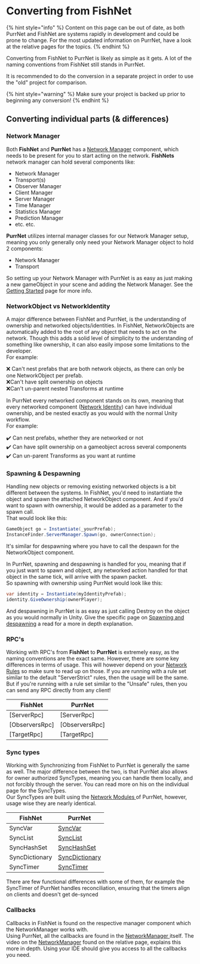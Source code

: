 # Converting from FishNet

{% hint style="info" %}
Content on this page can be out of date, as both PurrNet and FishNet are systems rapidly in development and could be prone to change. For the most updated information on PurrNet, have a look at the relative pages for the topics.
{% endhint %}

Converting from FishNet to PurrNet is likely as simple as it gets. A lot of the naming conventions from FishNet still stands in PurrNet.

It is recommended to do the conversion in a separate project in order to use the "old" project for comparison.

{% hint style="warning" %}
Make sure your project is backed up prior to beginning any conversion!
{% endhint %}

## Converting individual parts (& differences)

### Network Manager

Both **FishNet** and **PurrNet** has a [Network Manager](converting-from-fishnet.md#network-manager) component, which needs to be present for you to start acting on the network. **FishNets** network manager can hold several components like:

* Network Manager
* Transport(s)
* Observer Manager
* Client Manager
* Server Manager
* Time Manager
* Statistics Manager
* Prediction Manager
* etc. etc.

**PurrNet** utilizes internal manager classes for our Network Manager setup, meaning you only generally only need your Network Manager object to hold 2 components:

* Network Manager
* Transport

So setting up your Network Manager with PurrNet is as easy as just making a new gameObject in your scene and adding the Network Manager. See the [Getting Started](../getting-started.md) page for more info.

### NetworkObject vs NetworkIdentity

A major difference between FishNet and PurrNet, is the understanding of ownership and networked objects/identities. In FishNet, NetworkObjects are automatically added to the root of any object that needs to act on the network. Though this adds a solid level of simplicity to the understanding of something like ownership, it can also easily impose some limitations to the developer. \
For example:

❌ Can't nest prefabs that are both network objects, as there can only be one NetworkObject per prefab.\
❌Can't have split ownership on objects\
❌Can't un-parent nested Transforms at runtime

In PurrNet every networked component stands on its own, meaning that every networked component ([Network Identity](../../systems-and-modules/network-identity/)) can have individual ownership, and be nested exactly as you would with the normal Unity workflow.\
For example:

✔️ Can nest prefabs, whether they are networked or not\
✔️ Can have split ownership on a gameobject across several components\
✔️ Can un-parent Transforms as you want at runtime

### Spawning & Despawning

Handling new objects or removing existing networked objects is a bit different between the systems. In FishNet, you'd need to instantiate the object and spawn the attached NetworkObject component. And if you'd want to spawn with ownership, it would be added as a parameter to the spawn call. \
That would look like this:

```csharp
GameObject go = Instantiate(_yourPrefab);
InstanceFinder.ServerManager.Spawn(go, ownerConnection);
```

It's similar for despawning where you have to call the despawn for the NetworkObject component.

In PurrNet, spawning and despawning is handled for you, meaning that if you just want to spawn and object, any networked action handled for that object in the same tick, will arrive with the spawn packet.\
So spawning with ownership using PurrNet would look like this:

```csharp
var identity = Instantiate(myIdentityPrefab);
identity.GiveOwnership(ownerPlayer);
```

And despawning in PurrNet is as easy as just calling Destroy on the object as you would normally in Unity. Give the specific page on [Spawning and despawning](../../systems-and-modules/spawning-and-despawning.md) a read for a more in depth explanation.

### RPC's

Working with RPC's from **FishNet** to **PurrNet** is extremely easy, as the naming conventions are the exact same. However, there are some key differences in terms of usage. This will however depend on your [Network Rules](../../systems-and-modules/network-manager/network-rules.md) so make sure to read up on those. If you are running with a rule set similar to the default "ServerStrict" rules, then the usage will be the same. But if you're running with a rule set similar to the "Unsafe" rules, then you can send any RPC directly from any client!

| FishNet         | PurrNet         |
| --------------- | --------------- |
| \[ServerRpc]    | \[ServerRpc]    |
| \[ObserversRpc] | \[ObserversRpc] |
| \[TargetRpc]    | \[TargetRpc]    |

### Sync types

Working with Synchronizing from FishNet to PurrNet is generally the same as well. The major difference between the two, is that PurrNet also allows for owner authorized SyncTypes, meaning you can handle them locally, and not forcibly through the server. You can read more on his on the individual page for the SyncTypes.\
Our SyncTypes are built using the [Network Modules ](../../systems-and-modules/network-modules.md)of PurrNet, however, usage wise they are nearly identical.

| FishNet        | PurrNet                                                                                   |
| -------------- | ----------------------------------------------------------------------------------------- |
| SyncVar        | [SyncVar](../../systems-and-modules/network-identity/sync-types/syncvar.md)               |
| SyncList       | [SyncList](../../systems-and-modules/network-identity/sync-types/synclist.md)             |
| SyncHashSet    | [SyncHashSet](../../systems-and-modules/network-identity/sync-types/synchashset.md)       |
| SyncDictionary | [SyncDictionary](../../systems-and-modules/network-identity/sync-types/syncdictionary.md) |
| SyncTimer      | [SyncTimer](../../systems-and-modules/network-identity/sync-types/synctimer.md)           |

There are few functional differences with some of them, for example the SyncTimer of PurrNet handles reconciliation, ensuring that the timers align on clients and doesn't get de-synced

### Callbacks

Callbacks in FishNet is found on the respective manager component which the NetworkManager works with.\
Using PurrNet, all the callbacks are found in the [NetworkManager ](../../systems-and-modules/network-manager/)itself. The video on the [NetworkManager](../../systems-and-modules/network-manager/) found on the relative page, explains this more in depth. Using your IDE should give you access to all the callbacks you need.
